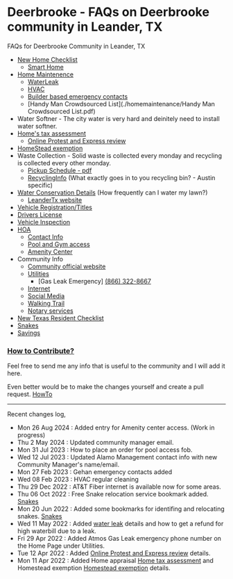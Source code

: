 # Deerbrooke - FAQs on Deerbrooke community in Leander, TX
FAQs for Deerbrooke Community in Leander, TX
   * [New Home Checklist](./newhomechecklist.md)
      * [Smart Home](./smarthome.md)
   * [Home Maintenence](./homemaintenance)
      * [WaterLeak](./homemaintenance/waterleak.md)
      * [HVAC](./homemaintenance/hvac.md)
      * [Builder based emergency contacts](./homemaintenance/builder-emergency-contacts.md)
      * [Handy Man Crowdsourced List](./homemaintenance/Handy Man Crowdsourced List.pdf)
   * Water Softner - The city water is very hard and deinitely need to install water softner.
   * [Home's tax assessment](./homeassessment.md)
      * [Online Protest and Express review](./protestonline.md)
   * [HomeStead exemption](./homesteadexemption.md)
   * Waste Collection - Solid waste is collected every monday and recycling is collected every other monday.
       * [Pickup Schedule - pdf](https://www.leandertx.gov/sites/default/files/fileattachments/utilities/page/459/acdi_collections_2022.pdf)
       * [RecyclingInfo](https://alittlemore.green/myths-rumors-confusion-recycling-in-austin/) (What exactly goes in to you recycling bin? - Austin specific)
   * [Water Conservation Details](./waterconservation.md) (How frequently can I water my lawn?)
       * [LeanderTx website](https://www.leandertx.gov/waterplan)
   * [Vehicle Registration/Titles](./countyoffice.md)
   * [Drivers License](./countyoffice.md)
   * [Vehicle Inspection](./vehicleinspections.md)
   * [HOA](https://www.alamomanagementgroup.com/)
      * [Contact Info](./hoa/contactinfo.md)
      * [Pool and Gym access](./hoa/amenityaccess.md)
      * [Amenity Center](./hoa/amenitycenter.md)
   * Community Info
      * [Community official website](https://deerbrooketx.com/)
      * [Utilities](https://deerbrooketx.com/wp-content/uploads/2021/03/Deerbrooke-Resident-Information.pdf)
         * [Gas Leak Emergency] [(866) 322-8667](tel:+18663228667)
      * [Internet](./community/internet.md)
      * [Social Media](./community/socialmedia.md)
      * [Walking Trail](./walkingtrail.md)
      * [Notary services](./notary.md)
   * [New Texas Resident Checklist](./newresidentchecklist.md)
   * [Snakes](./snakes.md)
   * [Savings](./savings.md)



### [How to Contribute?](./contributing.md)

Feel free to send me any info that is useful to the community and I will add it here.

Even better would be to make the changes yourself and create a pull request. [HowTo](https://www.dataschool.io/how-to-contribute-on-github/)

-----------

Recent changes log,


 * Mon 26 Aug 2024 : Added entry for Amenity center access. (Work in progress)
 * Thu 2 May 2024 : Updated community manager email.
 * Mon 31 Jul 2023 : How to place an order for pool access fob.
 * Wed 12 Jul 2023 : Updated Alamo Management contact info with new Community Manager's name/email.
 * Mon 27 Feb 2023 : Gehan emergency contacts added
 * Wed 08 Feb 2023 : HVAC regular cleaning
 * Thu 29 Dec 2022 : AT&T Fiber internet is available now for some areas.
 * Thu 06 Oct 2022 : Free Snake relocation service bookmark added. [Snakes](./snakes.md)
 * Mon 20 Jun 2022 : Added some bookmarks for identifing and relocating snakes. [Snakes](./snakes.md)
 * Wed 11 May 2022 : Added [water leak](./homemaintenance/waterleak.md) details and how to get a refund for high waterbill due to a leak.
 * Fri 29 Apr 2022 : Added Atmos Gas Leak emergency phone number on the Home Page under Utilities.
 * Tue 12 Apr 2022 : Added [Online Protest and Express review](./protestonline.md) details.
 * Mon 11 Apr 2022 : Added Home appraisal [Home tax assessment](./homeassessment.md) and Homestead exemption [Homestead exemption](./homesteadexemption.md) details.

